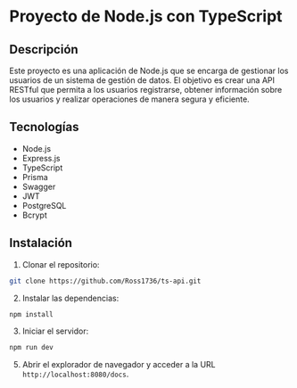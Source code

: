# Proyecto de Node.js con TypeScript

## Descripción

Este proyecto es una aplicación de Node.js que se encarga de gestionar los usuarios de un sistema de gestión de datos. El objetivo es crear una API RESTful que permita a los usuarios registrarse, obtener información sobre los usuarios y realizar operaciones de manera segura y eficiente.

## Tecnologías

- Node.js
- Express.js
- TypeScript
- Prisma
- Swagger
- JWT
- PostgreSQL
- Bcrypt

## Instalación

1. Clonar el repositorio:

```bash
git clone https://github.com/Ross1736/ts-api.git
```

2. Instalar las dependencias:

```bash
npm install
```

3. Iniciar el servidor:

```bash
npm run dev
```

5. Abrir el explorador de navegador y acceder a la URL `http://localhost:8080/docs`.

